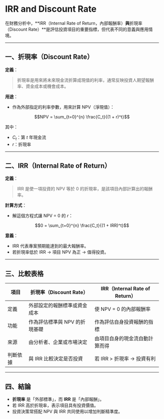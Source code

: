 # IRR and Discount Rate

在財務分析中，\*\*IRR（Internal Rate of Return，內部報酬率）**與**折現率（Discount Rate）\*\*是評估投資項目的重要指標，但代表不同的意義與應用情境。

---

## 一、折現率（Discount Rate）

**定義**：

> 折現率是用來將未來現金流折算成現值的利率，通常反映投資人期望報酬率、資金成本或機會成本。

**用途**：

* 作為外部指定的利率參數，用來計算 NPV（淨現值）：

```math
NPV = \sum_{t=0}^{n} \frac{C_t}{(1 + r)^t}
```

其中：

* $C_t$：第 $t$ 年現金流
* $r$：折現率

---

## 二、IRR（Internal Rate of Return）

**定義**：

> IRR 是使一項投資的 NPV 等於 0 的折現率，是該項目內部計算出的報酬率。

**計算方式**：

* 解這個方程式讓 NPV = 0 的 $r$：

```math
0 = \sum_{t=0}^{n} \frac{C_t}{(1 + IRR)^t}
```

**意義**：

* IRR 代表專案預期能達到的最大報酬率。
* 若折現率低於 IRR → 項目 NPV 為正 → 值得投資。

---

## 三、比較表格

| 項目   | 折現率（Discount Rate） | IRR（Internal Rate of Return） |
| ---- | ------------------ | ---------------------------- |
| 定義   | 外部設定的報酬標準或資金成本     | 使 NPV = 0 的內部報酬率             |
| 功能   | 作為評估標準與 NPV 的折現基礎  | 作為評估自身投資報酬的指標                |
| 來源   | 由分析者、企業或市場決定       | 由項目自身的現金流自動計算而得              |
| 判斷依據 | 與 IRR 比較決定是否投資     | 若 IRR > 折現率 → 投資有利           |

---

## 四、結論

* **折現率** 是「外部標準」，而 **IRR** 是「內部報酬」。
* 若 IRR 高於折現率，表示項目具有投資價值。
* 投資決策常搭配 NPV 與 IRR 共同使用以增加判斷精準度。

